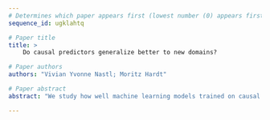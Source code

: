 ```yaml
--- 
# Determines which paper appears first (lowest number (0) appears first)
sequence_id: ugklahtq

# Paper title 
title: >
	Do causal predictors generalize better to new domains?

# Paper authors 
authors: "Vivian Yvonne Nastl; Moritz Hardt"

# Paper abstract 
abstract: "We study how well machine learning models trained on causal features generalize across domains. We consider 16 prediction tasks on tabular datasets covering applications in health, employment, education, social benefits, and politics. Each dataset comes with multiple domains, allowing us to test how well a model trained in one domain performs in another. For each prediction task, we select features that have a causal influence on the target of prediction. Our goal is to test the hypothesis that models trained on causal features generalize better across domains. Without exception, we find that predictors using all available features, regardless of causality, have better in-domain and out-of-domain accuracy than predictors using causal features. Moreover, even the absolute drop in accuracy from one domain to the other is no better for causal predictors than for models that use all features.  In addition, we show that recent causal machine learning methods for domain generalization do not perform better in our evaluation than standard predictors trained on the set of causal features. Likewise, causal discovery algorithms either fail to run or select causal variables that perform no better than our selection. Extensive robustness checks confirm that our findings are stable under variable misclassification."

--- 
```


